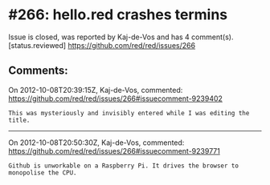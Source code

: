 
#266: hello.red crashes termins
================================================================================
Issue is closed, was reported by Kaj-de-Vos and has 4 comment(s).
[status.reviewed]
<https://github.com/red/red/issues/266>




Comments:
--------------------------------------------------------------------------------

On 2012-10-08T20:39:15Z, Kaj-de-Vos, commented:
<https://github.com/red/red/issues/266#issuecomment-9239402>

    This was mysteriously and invisibly entered while I was editing the title.

--------------------------------------------------------------------------------

On 2012-10-08T20:50:30Z, Kaj-de-Vos, commented:
<https://github.com/red/red/issues/266#issuecomment-9239771>

    Github is unworkable on a Raspberry Pi. It drives the browser to monopolise the CPU.

